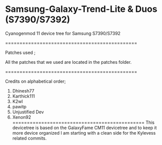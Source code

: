 Samsung-Galaxy-Trend-Lite & Duos (S7390/S7392)
==============================================

Cyanogenmod 11 device tree for Samsung S7390/S7392

==============================================

Patches used ;

All the patches that we used are located in the patches folder.

==============================================


Credits on alphabetical order; 

1. Dhinesh77
2. Karthick111
3. K2wl
4. pawitp
5. Unjustified Dev
6. Xenon92
==============================================
This devicetree is based on the GalaxyFame CM11 devicetree and to keep it more
device organized I am starting with a clean side for the Kylevess related commits.
